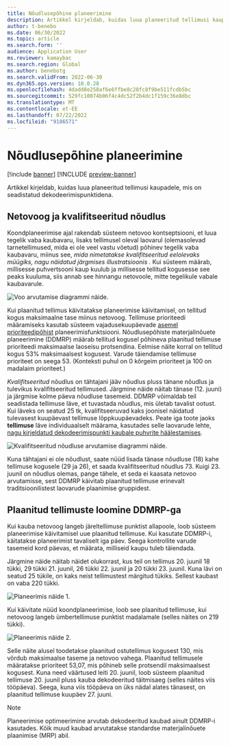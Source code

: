 ```yaml
---
title: Nõudlusepõhine planeerimine
description: Artikkel kirjeldab, kuidas luua planeeritud tellimusi kaupadele, mis on seadistatud dekodeerimispunktidena.
author: t-benebo
ms.date: 06/30/2022
ms.topic: article
ms.search.form: ''
audience: Application User
ms.reviewer: kamaybac
ms.search.region: Global
ms.author: benebotg
ms.search.validFrom: 2022-06-30
ms.dyn365.ops.version: 10.0.28
ms.openlocfilehash: 4dadd8e258af6e6ffbe8c28fc8f9be511fcdb5bc
ms.sourcegitcommit: 529fc10074b06f4c4dc52f2b4dc1f159c36e8dbc
ms.translationtype: MT
ms.contentlocale: et-EE
ms.lasthandoff: 07/22/2022
ms.locfileid: "9186571"
---
```

# <a name="demand-driven-planning"></a>Nõudlusepõhine planeerimine

[!include [banner](../../includes/banner.md)]
[!INCLUDE [preview-banner](../../includes/preview-banner.md)]

Artikkel kirjeldab, kuidas luua planeeritud tellimusi kaupadele, mis on seadistatud dekodeerimispunktidena.

## <a name="net-flow-and-qualified-demand"></a>Netovoog ja kvalifitseeritud nõudlus

Koondplaneerimise ajal rakendab süsteem netovoo kontseptsiooni, et luua tegelik vaba kaubavaru, lisaks tellimusel oleval laovarul (olemasolevad tarnetellimused, mida ei ole veel vastu võetud) põhinev tegelik vaba kaubavaru, miinus see, *mida nimetatakse kvalifitseeritud eelolevaks müügiks, nagu näidatud järgmises illustratsioonis* *.* Kui süsteem määrab, millisesse puhvertsooni kaup kuulub ja millisesse tellitud kogusesse see peaks kuuluma, siis annab see hinnangu netovoole, mitte tegelikule vabale kaubavarule.

![Voo arvutamise diagrammi näide.](media/ddmrp-net-flow-example.png "Voo arvutamise diagrammi näide")

Kui plaanitud tellimus käivitatakse planeerimise käivitamisel, on tellitud kogus maksimaalne tase miinus netovoog. Tellimuse prioriteedi määramiseks kasutab süsteem vajadusekuupäevade [asemel prioriteedipõhist](priority-based-planning.md) planeerimisfunktsiooni. Nõudlusepõhiste materjalinõuete planeerimine (DDMRP) määrab tellitud kogusel põhineva plaanitud tellimuse prioriteedi maksimaalse laoseisu protsendina. Eelmise näite korral on tellitud kogus 53% maksimaalsest kogusest. Varude täiendamise tellimuse prioriteet on seega 53. (Konteksti puhul on 0 kõrgeim prioriteet ja 100 on madalaim prioriteet.)

*Kvalifitseeritud* nõudlus on tähtajani jääv nõudlus pluss tänane nõudlus ja tulevikus kvalifitseeritud tellimused. Järgmine näide näitab tänase (12. juuni) ja järgmise kolme päeva nõudluse tasemeid. DDMRP võimaldab teil seadistada tellimuse läve, et tuvastada nõudlus, mis ületab tavalist ootust. Kui läveks on seatud 25 tk, kvalifitseeruvad kaks joonisel näidatud tulevasest kuupäevast tellimuse lõppkuupäevadeks. Peate iga toote jaoks **tellimuse** läve individuaalselt määrama, kasutades selle laovarude lehte, [nagu kirjeldatud dekodeerimispunkti kaubale puhvrite häälestamises](ddmrp-buffer-profile-and-levels.md#set-up-buffers).

![Kvalifitseeritud nõudluse arvutamise diagrammi näide.](media/ddmrp-net-qualified-demand-example.png "Kvalifitseeritud nõudluse arvutamise diagrammi näide")

Kuna tähtajani ei ole nõudlust, saate nüüd lisada tänase nõudluse (18) kahe tellimuse kogusele (29 ja 26), et saada kvalifitseeritud nõudlus 73. Kuigi 23. juunil on nõudlus olemas, pange tähele, et seda ei kaasata netovoo arvutamisse, sest DDMRP käivitab plaanitud tellimuse erinevalt traditsioonilistest laovarude plaanimise gruppidest.

## <a name="generating-planned-orders-with-ddmrp"></a>Plaanitud tellimuste loomine DDMRP-ga

Kui kauba netovoog langeb järeltellimuse punktist allapoole, loob süsteem planeerimise käivitamisel uue plaanitud tellimuse. Kui kasutate DDMRP-i, käitatakse planeerimist tavaliselt iga päev. Seega kontrollite varude tasemeid kord päevas, et määrata, milliseid kaupu tuleb täiendada.

Järgmine näide näitab näidet olukorrast, kus teil on tellimus 20. juunil 18 tükki, 29 tükki 21. juunil, 26 tükki 22. juunil ja 20 tükki 23. juunil. Kuna lävi on seatud 25 tükile, on kaks neist tellimustest märgitud tükiks. Sellest kaubast on vaba 220 tükki.

![Planeerimis näide 1.](media/ddmrp-planning-example-1.png "Planeerimis näide 1")

Kui käivitate nüüd koondplaneerimise, loob see plaanitud tellimuse, kui netovoog langeb ümbertellimuse punktist madalamale (selles näites on 219 tükki).

![Planeerimis näide 2.](media/ddmrp-planning-example-2.png "Planeerimis näide 2")

Selle näite alusel toodetakse plaanitud ostutellimus kogusest 130, mis võrdub maksimaalse taseme ja netovoo vahega. Plaanitud tellimusele määratakse prioriteet 53,07, mis põhineb selle protsendil maksimaalsest kogusest. Kuna need väärtused leiti 20. juunil, loob süsteem plaanitud tellimuse 20. juunil pluss kauba dekodeeritud täitmisaeg (selles näites viis tööpäeva). Seega, kuna viis tööpäeva on üks nädal alates tänasest, on plaanitud tellimuse kuupäev 27. juuni.

> [!NOTE]
> Planeerimise optimeerimine arvutab dekodeeritud kaubad ainult DDMRP-i kasutades. Kõik muud kaubad arvutatakse standardse materjalinõuete plaanimise (MRP) abil.
